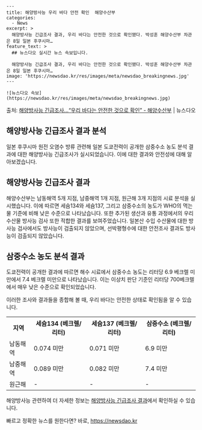     ---
    title: 해양방사능 우리 바다 안전 확인  해양수산부
    categories:
      - News
    excerpt: >
      해양방사능 긴급조사 결과, 우리 바다는 안전한 것으로 확인됐다. 박성훈 해양수산부 차관은 8일 일본 후쿠시마…
    feature_text: >
      ## 뉴스다오 실시간 뉴스 속보입니다.
    
      해양방사능 긴급조사 결과, 우리 바다는 안전한 것으로 확인됐다. 박성훈 해양수산부 차관은 8일 일본 후쿠시마…
    image: 'https://newsdao.kr/res/images/meta/newsdao_breakingnews.jpg'
    ---
    
    ![뉴스다오 속보](https://newsdao.kr/res/images/meta/newsdao_breakingnews.jpg)

<p>출처: <a href="https://newsdao.kr/2760" rel="dofollow">해양방사능 긴급조사…“우리 바다는 안전한 것으로 확인” - 해양수산부</a> | 뉴스다오</p>

<h2>해양방사능 긴급조사 결과 분석</h2>

일본 후쿠시마 원전 오염수 방류 관련해 일본 도쿄전력이 공개한 삼중수소 농도 분석 결과에 대한 해양방사능 긴급조사가 실시되었습니다. 이에 대한 결과와 안전성에 대해 알아보겠습니다.

<h2 data-ke-size="size26">해양방사능 긴급조사 결과</h2>
해양수산부는 남동해역 5개 지점, 남중해역 1개 지점, 원근해 3개 지점의 시료 분석을 실시했습니다. 이에 따르면 세슘134와 세슘137, 그리고 삼중수소의 농도가 WHO의 먹는 물 기준에 비해 낮은 수준으로 나타났습니다. 또한 추가된 생산과 유통 과정에서의 우리 수산물 방사능 검사 또한 적합한 결과를 보여주었습니다. 일본산 수입 수산물에 대한 방사능 검사에서도 방사능이 검출되지 않았으며, 선박평형수에 대한 안전조사 결과도 방사능이 검출되지 않았습니다.

<h2 data-ke-size="size26">삼중수소 농도 분석 결과</h2>
도쿄전력이 공개한 결과에 따르면 해수 시료에서 삼중수소 농도는 리터당 6.9 베크렐 미만에서 7.4 베크렐 미만으로 나타났습니다. 이는 이상치 판단 기준인 리터당 700베크렐에서 매우 낮은 수준으로 확인되었습니다.

이러한 조사와 결과들을 종합해 볼 때, 우리 바다는 안전한 상태로 확인됨을 알 수 있습니다.

<p data-ke-size="size16"></p>

<table>
  <tr>
    <th>지역</th>
    <th>세슘134 (베크렐/리터)</th>
    <th>세슘137 (베크렐/리터)</th>
    <th>삼중수소 (베크렐/리터)</th>
  </tr>
  <tr>
    <td>남동해역</td>
    <td>0.074 미만</td>
    <td>0.071 미만</td>
    <td>6.9 미만</td>
  </tr>
  <tr>
    <td>남중해역</td>
    <td>0.089 미만</td>
    <td>0.082 미만</td>
    <td>7.4 미만</td>
  </tr>
  <tr>
    <td>원근해</td>
    <td>-</td>
    <td>-</td>
    <td>-</td>
  </tr>
</table>

<p data-ke-size="size16"></p>

해양방사능 관련하여 더 자세한 정보는 <a href="https://newsdao.kr/2760">해양방사능 긴급조사 결과</a>에서 확인하실 수 있습니다. 

빠르고 정확한 뉴스를 원한다면? 바로, <a href="https://newsdao.kr" rel="dofollow">https://newsdao.kr</a>


    
